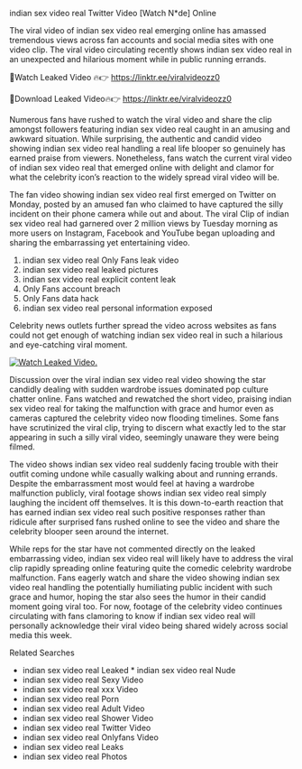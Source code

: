 ﻿indian sex video real Twitter Video [Watch N*de] Online

The viral video of ﻿indian sex video real emerging online has amassed tremendous views across fan accounts and social media sites with one video clip. The viral video circulating recently shows ﻿indian sex video real in an unexpected and hilarious moment while in public running errands. 

🔴Watch Leaked Video 🔥👉  https://linktr.ee/viralvideozz0 

🔴Download Leaked Video🔥👉  https://linktr.ee/viralvideozz0 

Numerous fans have rushed to watch the viral video and share the clip amongst followers featuring ﻿indian sex video real caught in an amusing and awkward situation. While surprising, the authentic and candid video showing ﻿indian sex video real handling a real life blooper so genuinely has earned praise from viewers. Nonetheless, fans watch the current viral video of ﻿indian sex video real that emerged online with delight and clamor for what the celebrity icon’s reaction to the widely spread viral video will be.

The fan video showing ﻿indian sex video real first emerged on Twitter on Monday, posted by an amused fan who claimed to have captured the silly incident on their phone camera while out and about. The viral Clip of ﻿indian sex video real had garnered over 2 million views by Tuesday morning as more users on Instagram, Facebook and YouTube began uploading and sharing the embarrassing yet entertaining video. 

1. ﻿indian sex video real Only Fans leak video
2. ﻿indian sex video real leaked pictures
3. ﻿indian sex video real explicit content leak
4. Only Fans account breach
5. Only Fans data hack
6. ﻿indian sex video real personal information exposed

Celebrity news outlets further spread the video across websites as fans could not get enough of watching ﻿indian sex video real in such a hilarious and eye-catching viral moment. 

[![Watch Leaked Video.](https://miro.medium.com/v2/resize:fit:828/format:webp/1*cilzJN44JGOrTw9NJCrNHA.gif "Watch Leaked Video")](https://linktr.ee/viralvideozz0)

Discussion over the viral ﻿indian sex video real video showing the star candidly dealing with sudden wardrobe issues dominated pop culture chatter online. Fans watched and rewatched the short video, praising ﻿indian sex video real for taking the malfunction with grace and humor even as cameras captured the celebrity video now flooding timelines. Some fans have scrutinized the viral clip, trying to discern what exactly led to the star appearing in such a silly viral video, seemingly unaware they were being filmed.

The video shows ﻿indian sex video real suddenly facing trouble with their outfit coming undone while casually walking about and running errands. Despite the embarrassment most would feel at having a wardrobe malfunction publicly, viral footage shows ﻿indian sex video real simply laughing the incident off themselves. It is this down-to-earth reaction that has earned ﻿indian sex video real such positive responses rather than ridicule after surprised fans rushed online to see the video and share the celebrity blooper seen around the internet.  

While reps for the star have not commented directly on the leaked embarrassing video, ﻿indian sex video real will likely have to address the viral clip rapidly spreading online featuring quite the comedic celebrity wardrobe malfunction. Fans eagerly watch and share the video showing ﻿indian sex video real handling the potentially humiliating public incident with such grace and humor, hoping the star also sees the humor in their candid moment going viral too. For now, footage of the celebrity video continues circulating with fans clamoring to know if ﻿indian sex video real will personally acknowledge their viral video being shared widely across social media this week.

Related Searches
* ﻿indian sex video real Leaked
﻿* indian sex video real Nude
* ﻿indian sex video real Sexy Video
* ﻿indian sex video real xxx Video
* ﻿indian sex video real Porn
* ﻿indian sex video real Adult Video
* ﻿indian sex video real Shower Video
* ﻿indian sex video real Twitter Video
* ﻿indian sex video real Onlyfans Video
* ﻿indian sex video real Leaks
* ﻿indian sex video real Photos